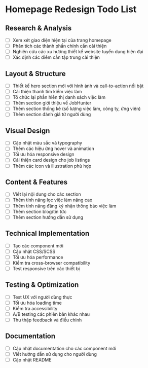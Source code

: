 # Homepage Redesign Todo List

## Research & Analysis

- [ ] Xem xét giao diện hiện tại của trang homepage
- [ ] Phân tích các thành phần chính cần cải thiện
- [ ] Nghiên cứu các xu hướng thiết kế website tuyển dụng hiện đại
- [ ] Xác định các điểm cần tập trung cải thiện

## Layout & Structure

- [ ] Thiết kế hero section mới với hình ảnh và call-to-action nổi bật
- [ ] Cải thiện thanh tìm kiếm việc làm
- [ ] Tổ chức lại phần hiển thị danh sách việc làm
- [ ] Thêm section giới thiệu về JobHunter
- [ ] Thêm section thống kê (số lượng việc làm, công ty, ứng viên)
- [ ] Thêm section đánh giá từ người dùng

## Visual Design

- [ ] Cập nhật màu sắc và typography
- [ ] Thêm các hiệu ứng hover và animation
- [ ] Tối ưu hóa responsive design
- [ ] Cải thiện card design cho job listings
- [ ] Thêm các icon và illustration phù hợp

## Content & Features

- [ ] Viết lại nội dung cho các section
- [ ] Thêm tính năng lọc việc làm nâng cao
- [ ] Thêm tính năng đăng ký nhận thông báo việc làm
- [ ] Thêm section blog/tin tức
- [ ] Thêm section hướng dẫn sử dụng

## Technical Implementation

- [ ] Tạo các component mới
- [ ] Cập nhật CSS/SCSS
- [ ] Tối ưu hóa performance
- [ ] Kiểm tra cross-browser compatibility
- [ ] Test responsive trên các thiết bị

## Testing & Optimization

- [ ] Test UX với người dùng thực
- [ ] Tối ưu hóa loading time
- [ ] Kiểm tra accessibility
- [ ] A/B testing các phiên bản khác nhau
- [ ] Thu thập feedback và điều chỉnh

## Documentation

- [ ] Cập nhật documentation cho các component mới
- [ ] Viết hướng dẫn sử dụng cho người dùng
- [ ] Cập nhật README

